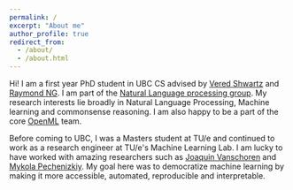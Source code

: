 ```yaml
---
permalink: /
excerpt: "About me"
author_profile: true
redirect_from: 
  - /about/
  - /about.html
---
```


Hi! I am a first year PhD student in UBC CS advised by [Vered Shwartz](https://www.cs.ubc.ca/~vshwartz/) and [Raymond NG](https://www.cs.ubc.ca/people/raymond-ng). I am part of the [Natural Language processing group](http://www.cs.ubc.ca/cs-research/lci/research-groups/natural-language-processing/). My research interests lie broadly in Natural Language Processing, Machine learning and commonsense reasoning. I am also happy to be a part of the core [OpenML](https://github.com/openml/OpenML) team. 

Before coming to UBC, I was a Masters student at TU/e and continued to work as a research engineer at TU/e's Machine Learning Lab. I am lucky to have worked with amazing researchers such as [Joaquin Vanschoren](https://joaquinvanschoren.github.io/home/#lab) and [Mykola Pechenizkiy](https://www.win.tue.nl/~mpechen/).  My goal here was to democratize machine learning by making it more accessible, automated, reproducible and interpretable.


